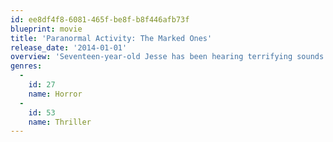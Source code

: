 ```yaml
---
id: ee8df4f8-6081-465f-be8f-b8f446afb73f
blueprint: movie
title: 'Paranormal Activity: The Marked Ones'
release_date: '2014-01-01'
overview: 'Seventeen-year-old Jesse has been hearing terrifying sounds coming from his neighbor’s apartment, but when he turns on his camera and sets out to uncover their source, he encounters an ancient evil that won’t rest until it’s claimed his very soul.'
genres:
  -
    id: 27
    name: Horror
  -
    id: 53
    name: Thriller
---
```

